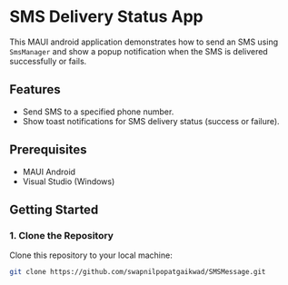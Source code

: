 # SMS Delivery Status App

This MAUI android application demonstrates how to send an SMS using `SmsManager` and show a popup notification when the SMS is delivered successfully or fails.

## Features

- Send SMS to a specified phone number.
- Show toast notifications for SMS delivery status (success or failure).

## Prerequisites

- MAUI Android
- Visual Studio (Windows)

## Getting Started

### 1. Clone the Repository

Clone this repository to your local machine:

```sh
git clone https://github.com/swapnilpopatgaikwad/SMSMessage.git
